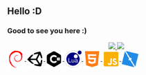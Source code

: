 ## Hello :D
### Good to see you here :)


  <div align="center">
    <a href="https://github.com/hashylog">
    <img height="180em" src="https://github-readme-stats.vercel.app/api?username=hashylog&show_icons=true&theme=synthwave&include_all_commits=true&   count_private=true"/>
    <img height="180em" src="https://github-readme-stats.vercel.app/api/top-langs/?username=hashylog&layout=compact&langs_count=7&theme=dark"/>
  </div>

  
  <img align="center" heigh="30" width="40" src="https://github.com/hashylog/hashylog/blob/main/icons/debian.png" />
  <img align="center" heigh="30" width="40" src="https://github.com/hashylog/hashylog/blob/main/icons/unity.svg">
  <img align="center" heigh="30" width="40" src="https://github.com/hashylog/hashylog/blob/main/icons/csharp.svg" />
  <img align="center" heigh="30" width="40" src="https://github.com/hashylog/hashylog/blob/main/icons/lua.png" />
  <img align="center" heigh="30" width="40" src="https://github.com/hashylog/hashylog/blob/main/icons/html5.png" />
  <img align="center" heigh="30" width="40" src="https://github.com/hashylog/hashylog/blob/main/icons/javascript.png" />
  <img align="center" heigh="30" width="40" src="https://github.com/hashylog/hashylog/blob/main/icons/rbxstudio.png" />
  
  
  
<!--- End -->
